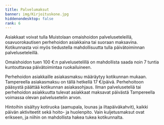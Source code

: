 ```yaml
---
title: Palvelumaksut
banner: img/Kirjoituskone.jpg
hiddenondesktop: false
rank: 6
---
```

Asiakkaat voivat tulla Muistolaan omaishoidon palveluseteleillä, osavuorokautisen perhehoidon asiakkaina tai suoraan maksavina. Kotikunnasta voi myös tiedustella mahdollisuutta tulla päivätoiminnan palveluseteleillä.

Omaishoidon tuen 100 €:n palvelusetelillä on mahdollista saada noin 7 tuntia kuntouttavaa päivätoimintaa ruokailuineen.

Perhehoidon asiakkaille asiakasmaksu määräytyy kotikunnan mukaan. Tampereella asiakasmaksu on tällä hetkellä 17 €/päivä. Perhehoitoon pääsystä päättää kotikunnan asiakasohjaus. Ilman palveluseteliä tai perhehoidon asiakkuutta tulevat asiakkaat maksavat päivästä Tampereella voimassa olevan palvelusetelin arvon.

Hintoihin sisältyy kotiruoka (aamupala, lounas ja iltapäiväkahvit), kaikki päivän aktiviteetit sekä hoito- ja huolenpito. Vain kuljetusmaksut ovat erikseen, ja niihin on mahdollista hakea tukea kotikunnalta.
